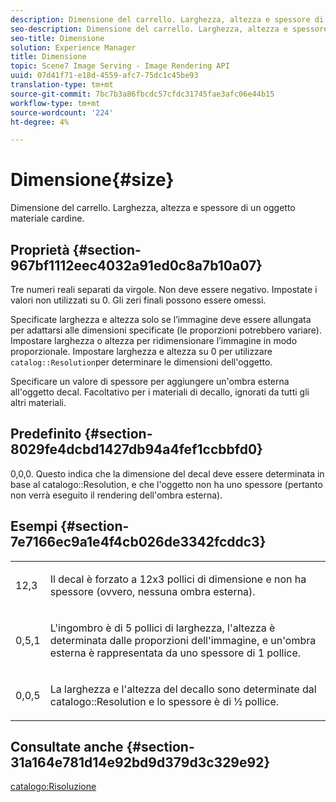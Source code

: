 ```yaml
---
description: Dimensione del carrello. Larghezza, altezza e spessore di un oggetto materiale cardine.
seo-description: Dimensione del carrello. Larghezza, altezza e spessore di un oggetto materiale cardine.
seo-title: Dimensione
solution: Experience Manager
title: Dimensione
topic: Scene7 Image Serving - Image Rendering API
uuid: 07d41f71-e18d-4559-afc7-75dc1c45be93
translation-type: tm+mt
source-git-commit: 7bc7b3a86fbcdc57cfdc31745fae3afc06e44b15
workflow-type: tm+mt
source-wordcount: '224'
ht-degree: 4%

---
```



# Dimensione{#size}

Dimensione del carrello. Larghezza, altezza e spessore di un oggetto materiale cardine.

## Proprietà {#section-967bf1112eec4032a91ed0c8a7b10a07}

Tre numeri reali separati da virgole. Non deve essere negativo. Impostate i valori non utilizzati su 0. Gli zeri finali possono essere omessi.

Specificate larghezza e altezza solo se l’immagine deve essere allungata per adattarsi alle dimensioni specificate (le proporzioni potrebbero variare). Impostare larghezza o altezza per ridimensionare l’immagine in modo proporzionale. Impostare larghezza e altezza su 0 per utilizzare `catalog::Resolution`per determinare le dimensioni dell&#39;oggetto.

Specificare un valore di spessore per aggiungere un&#39;ombra esterna all&#39;oggetto decal. Facoltativo per i materiali di decallo, ignorati da tutti gli altri materiali.

## Predefinito {#section-8029fe4dcbd1427db94a4fef1ccbbfd0}

0,0,0. Questo indica che la dimensione del decal deve essere determinata in base al catalogo::Resolution, e che l&#39;oggetto non ha uno spessore (pertanto non verrà eseguito il rendering dell&#39;ombra esterna).

## Esempi {#section-7e7166ec9a1e4f4cb026de3342fcddc3}

<table id="simpletable_E3503BD975F342C58DDB4C2B56BF0CEE"> 
 <tr class="strow"> 
  <td class="stentry"> <p>12,3 </p></td> 
  <td class="stentry"> <p>Il decal è forzato a 12x3 pollici di dimensione e non ha spessore (ovvero, nessuna ombra esterna). </p></td> 
 </tr> 
 <tr class="strow"> 
  <td class="stentry"> <p>0,5,1 </p></td> 
  <td class="stentry"> <p>L'ingombro è di 5 pollici di larghezza, l'altezza è determinata dalle proporzioni dell'immagine, e un'ombra esterna è rappresentata da uno spessore di 1 pollice. </p></td> 
 </tr> 
 <tr class="strow"> 
  <td class="stentry"> <p>0,0,5 </p></td> 
  <td class="stentry"> <p>La larghezza e l'altezza del decallo sono determinate dal catalogo::Resolution e lo spessore è di ½ pollice. </p></td> 
 </tr> 
</table>

## Consultate anche {#section-31a164e781d14e92bd9d379d3c329e92}

[catalogo:Risoluzione](../../../../../ir-api/material-cat/image-rendering-api-ref/c-ir-material-catalog/c-ir-attributes-reference/r-ir-resolution.md#reference-09fe14e6bfbf4db6b7f4369fffecc806)

